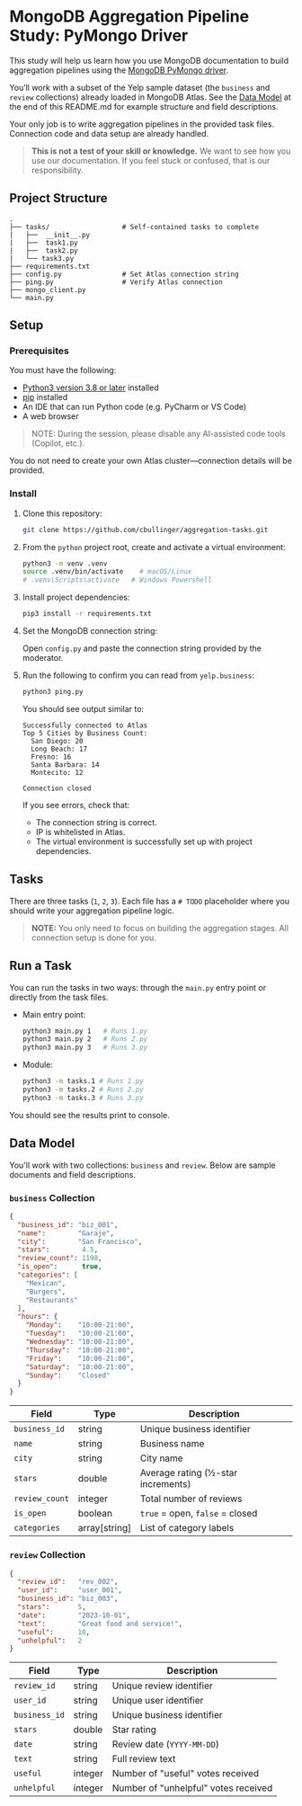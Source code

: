 # MongoDB Aggregation Pipeline Study: PyMongo Driver

This study will help us learn how you use MongoDB documentation to build aggregation pipelines using the [MongoDB PyMongo driver](https://www.mongodb.com/docs/languages/python/pymongo-driver/current/).

You’ll work with a subset of the Yelp sample dataset (the `business` and `review` collections) already loaded in MongoDB Atlas.
See the [Data Model](#data-model) at the end of this README.md for example structure and field descriptions. 

Your only job is to write aggregation pipelines in the provided task files. Connection code and data setup are already handled.

> **This is not a test of your skill or knowledge.** We want to see how you use our documentation. If you feel stuck or confused, that is our responsibility.

## Project Structure

```text
.
├── tasks/                  # Self-contained tasks to complete
|   ├──  __init__.py
|   ├──  task1.py
|   ├──  task2.py
|   └── task3.py
├── requirements.txt
├── config.py               # Set Atlas connection string
├── ping.py                 # Verify Atlas connection
├── mongo_client.py        
└── main.py
```

## Setup

### Prerequisites

You must have the following:
- [Python3 version 3.8 or later](https://www.python.org/downloads/) installed
- [pip](https://pip.pypa.io/en/stable/installation/) installed
- An IDE that can run Python code (e.g. PyCharm or VS Code)
- A web browser

> NOTE: During the session, please disable any AI-assisted code tools (Copilot, etc.).

You do not need to create your own Atlas cluster—connection details will be provided.

### Install

1. Clone this repository:
   ```bash
   git clone https://github.com/cbullinger/aggregation-tasks.git
   ```

2. From the `python` project root, create and activate a virtual environment:

   ```bash
   python3 -m venv .venv
   source .venv/bin/activate    # macOS/Linux
   # .venv\Scripts\activate   # Windows Powershell
   ```

3. Install project dependencies:

   ```bash
   pip3 install -r requirements.txt
   ```

4. Set the MongoDB connection string: 
    
    Open `config.py` and paste the connection string provided by the moderator.

5. Run the following to confirm you can read from `yelp.business`:

   ```bash
   python3 ping.py
   ```

   You should see output similar to:

   ```
   Successfully connected to Atlas
   Top 5 Cities by Business Count:
     San Diego: 20
     Long Beach: 17
     Fresno: 16
     Santa Barbara: 14
     Montecito: 12
   
   Connection closed
   ```
   If you see errors, check that:
   
   - The connection string is correct.
   - IP is whitelisted in Atlas.
   - The virtual environment is successfully set up with project dependencies.

## Tasks

There are three tasks (`1`, `2`, `3`).
Each file has a `# TODO` placeholder where you should write your aggregation pipeline logic.

> **NOTE:** You only need to focus on building the aggregation stages. All connection setup is done for you.

## Run a Task

You can run the tasks in two ways: through the `main.py` entry point or directly from the task files.

- Main entry point:

  ```bash
  python3 main.py 1   # Runs 1.py
  python3 main.py 2   # Runs 2.py
  python3 main.py 3   # Runs 3.py
  ```

- Module:

  ```bash
  python3 -m tasks.1 # Runs 1.py
  python3 -m tasks.2 # Runs 2.py
  python3 -m tasks.3 # Runs 3.py
  ```

You should see the results print to console.

## Data Model

You'll work with two collections: `business` and `review`. Below are sample documents and field descriptions.

### `business` Collection

```json
{
  "business_id": "biz_001",
  "name":        "Garaje",
  "city":        "San Francisco",
  "stars":        4.5,
  "review_count": 1198,
  "is_open":      true,
  "categories": [
    "Mexican",
    "Burgers",
    "Restaurants"
  ],
  "hours": {
    "Monday":    "10:00-21:00",
    "Tuesday":   "10:00-21:00",
    "Wednesday": "10:00-21:00",
    "Thursday":  "10:00-21:00",
    "Friday":    "10:00-21:00",
    "Saturday":  "10:00-21:00",
    "Sunday":    "Closed"
  }
}
```

| Field          | Type           | Description                        |
| -------------- | -------------- | ---------------------------------- |
| `business_id`  | string         | Unique business identifier         |
| `name`         | string         | Business name                      |
| `city`         | string         | City name                          |
| `stars`        | double         | Average rating (½-star increments) |
| `review_count` | integer        | Total number of reviews            |
| `is_open`      | boolean        | `true` = open, `false` = closed    |
| `categories`   | array[string]  | List of category labels            |

### `review` Collection

```json
{
  "review_id":   "rev_002",
  "user_id":     "user_001",
  "business_id": "biz_003",
  "stars":       5,
  "date":        "2023-10-01",
  "text":        "Great food and service!",
  "useful":      10,
  "unhelpful":   2
}
```

| Field         | Type    | Description                          |
| ------------- | ------- | ------------------------------------ |
| `review_id`   | string  | Unique review identifier             |
| `user_id`     | string  | Unique user identifier               |
| `business_id` | string  | Unique business identifier           |
| `stars`       | double  | Star rating                          |
| `date`        | string  | Review date (`YYYY-MM-DD`)           |
| `text`        | string  | Full review text                     |
| `useful`      | integer | Number of "useful" votes received    |
| `unhelpful`   | integer | Number of "unhelpful" votes received |
